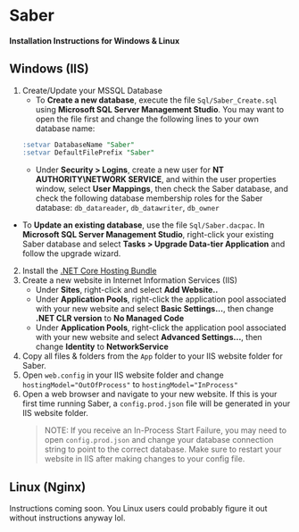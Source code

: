 # Saber
#### Installation Instructions for Windows & Linux

## Windows (IIS)
1. Create/Update your MSSQL Database
    * To **Create a new database**, execute the file `Sql/Saber_Create.sql` using **Microsoft SQL Server Management Studio**. You may want to open the file first and change the following lines to your own database name:
    ``` sql
    :setvar DatabaseName "Saber"
    :setvar DefaultFilePrefix "Saber"
    ```
    * Under **Security > Logins**, create a new user for **NT AUTHORITY\NETWORK SERVICE**, and within the user properties window, select **User Mappings**, then check the Saber database, and check the following database membership roles for the Saber database: `db_datareader`, `db_datawriter`, `db_owner`

* To **Update an existing database**, use the file `Sql/Saber.dacpac`. In **Microsoft SQL Server Management Studio**, right-click your existing Saber database and select **Tasks > Upgrade Data-tier Application** and follow the upgrade wizard.
2. Install the [.NET Core Hosting Bundle](https://docs.microsoft.com/en-us/aspnet/core/host-and-deploy/iis/?view=aspnetcore-3.1#install-the-net-core-hosting-bundle)
3. Create a new website in Internet Information Services (IIS)
    * Under **Sites**, right-click and select **Add Website..**
    * Under **Application Pools**, right-click the application pool associated with your new website and select **Basic Settings...**, then change **.NET CLR version** to **No Managed Code**
    * Under **Application Pools**, right-click the application pool associated with your new website and select **Advanced Settings...**, then change **Identity** to **NetworkService**
4. Copy all files & folders from the `App` folder to your IIS website folder for Saber.
5. Open `web.config` in your IIS website folder and change `hostingModel="OutOfProcess"` to `hostingModel="InProcess"`
6. Open a web browser and navigate to your new website. If this is your first time running Saber, a `config.prod.json` file will be generated in your IIS website folder.
    > NOTE: If you receive an In-Process Start Failure, you may need to open `config.prod.json` and change your database connection string to point to the correct database. Make sure to restart your website in IIS after making changes to your config file.

## Linux (Nginx)
Instructions coming soon. You Linux users could probably figure it out without instructions anyway lol.